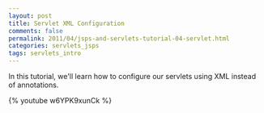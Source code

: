 ```yaml
---           
layout: post
title: Servlet XML Configuration
comments: false
permalink: 2011/04/jsps-and-servlets-tutorial-04-servlet.html
categories: servlets_jsps
tags: servlets_intro
---
```


In this tutorial, we'll learn how to configure our servlets using XML instead of annotations.

{% youtube w6YPK9xunCk %}
